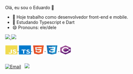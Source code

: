 Olá,  eu sou o Eduardo 👋


- 🔭 Hoje trabalho como desenvolvedor front-end e mobile.
- 🌱 Estudando Typescript e Dart
- 😄 Pronouns: ele/dele

<div>
  <a href="https://beacons.ai/eduardogoncalves">
  <img height="180em" src="https://github-readme-stats.vercel.app/api?username=Eduardo-ops&show_icons=true&theme=dark&include_all_commits=true&count_private=true"/>
  <img height="180em" src="https://github-readme-stats.vercel.app/api/top-langs/?username=Eduardo-ops&layout=compact&langs_count=16&theme=dark"/>
</div>
  
<div style="display: inline_block"><br>
  <img align="center" alt="Eduardo-Js" height="30" width="40" src="https://raw.githubusercontent.com/devicons/devicon/master/icons/javascript/javascript-plain.svg">
  <img align="center" alt="Eduardo-Ts" height="30" width="40" src="https://raw.githubusercontent.com/devicons/devicon/master/icons/typescript/typescript-plain.svg">
  <img align="center" alt="Eduardol-HTML" height="30" width="40" src="https://raw.githubusercontent.com/devicons/devicon/master/icons/html5/html5-original.svg">
  <img align="center" alt="Eduardo-CSS" height="30" width="40" src="https://raw.githubusercontent.com/devicons/devicon/master/icons/css3/css3-original.svg">
  <img align="center" alt="Eduardo-Csharp" height="30" width="40" src="https://raw.githubusercontent.com/devicons/devicon/master/icons/csharp/csharp-original.svg">
</div>
  
##
  
<div>
  <a href="mailto:eduardof013@hotmail.com"><img alt="Email" height="30" src="https://img.shields.io/badge/-Email-red?style=flat-square&logo=gmail" /></a> &nbsp;
  <a href="www.linkedin.com/in/eduardo-isidoro-goncalves" target="_blank"><img src="https://img.shields.io/badge/-LinkedIn-%230077B5?style=for-the-badge&logo=linkedin&logoColor=white" target="_blank"></a>      
</div>
